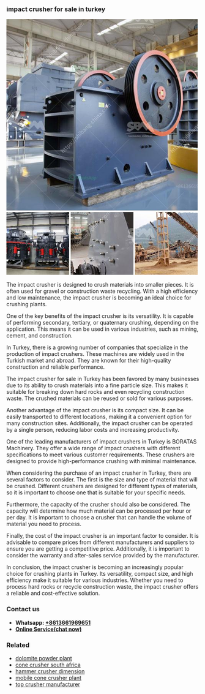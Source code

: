<h3>impact crusher for sale in turkey</h3><img src='1704951874.jpg' alt=''><p>The impact crusher is designed to crush materials into smaller pieces. It is often used for gravel or construction waste recycling. With a high efficiency and low maintenance, the impact crusher is becoming an ideal choice for crushing plants.</p><p>One of the key benefits of the impact crusher is its versatility. It is capable of performing secondary, tertiary, or quaternary crushing, depending on the application. This means it can be used in various industries, such as mining, cement, and construction.</p><p>In Turkey, there is a growing number of companies that specialize in the production of impact crushers. These machines are widely used in the Turkish market and abroad. They are known for their high-quality construction and reliable performance.</p><p>The impact crusher for sale in Turkey has been favored by many businesses due to its ability to crush materials into a fine particle size. This makes it suitable for breaking down hard rocks and even recycling construction waste. The crushed materials can be reused or sold for various purposes.</p><p>Another advantage of the impact crusher is its compact size. It can be easily transported to different locations, making it a convenient option for many construction sites. Additionally, the impact crusher can be operated by a single person, reducing labor costs and increasing productivity.</p><p>One of the leading manufacturers of impact crushers in Turkey is BORATAS Machinery. They offer a wide range of impact crushers with different specifications to meet various customer requirements. These crushers are designed to provide high-performance crushing with minimal maintenance.</p><p>When considering the purchase of an impact crusher in Turkey, there are several factors to consider. The first is the size and type of material that will be crushed. Different crushers are designed for different types of materials, so it is important to choose one that is suitable for your specific needs.</p><p>Furthermore, the capacity of the crusher should also be considered. The capacity will determine how much material can be processed per hour or per day. It is important to choose a crusher that can handle the volume of material you need to process.</p><p>Finally, the cost of the impact crusher is an important factor to consider. It is advisable to compare prices from different manufacturers and suppliers to ensure you are getting a competitive price. Additionally, it is important to consider the warranty and after-sales service provided by the manufacturer.</p><p>In conclusion, the impact crusher is becoming an increasingly popular choice for crushing plants in Turkey. Its versatility, compact size, and high efficiency make it suitable for various industries. Whether you need to process hard rocks or recycle construction waste, the impact crusher offers a reliable and cost-effective solution.</p><h3>Contact us</h3><ul><li><strong>Whatsapp:&nbsp;<a href="https://wa.me/8613661969651">+8613661969651</a></strong></li><li><a href="https://swt.shibang-china.com/?git&amp;zhl&amp;impact crusher for sale in turkey"><strong>Online Service(chat now)</strong></a></li></ul><h3>Related</h3><ul><li><a href='dolomite powder plant.md'>dolomite powder plant</a></li><li><a href='cone crusher south africa.md'>cone crusher south africa</a></li><li><a href='hammer crusher dimension.md'>hammer crusher dimension</a></li><li><a href='mobile cone crusher plant.md'>mobile cone crusher plant</a></li><li><a href='top crusher manufacturer.md'>top crusher manufacturer</a></li></ul>
